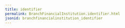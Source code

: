 ```yaml
---
title: identifier
permalink: BranchFinancialInstitution.identifier.html
jsonid: branchfinancialinstitution_identifier
---
```

